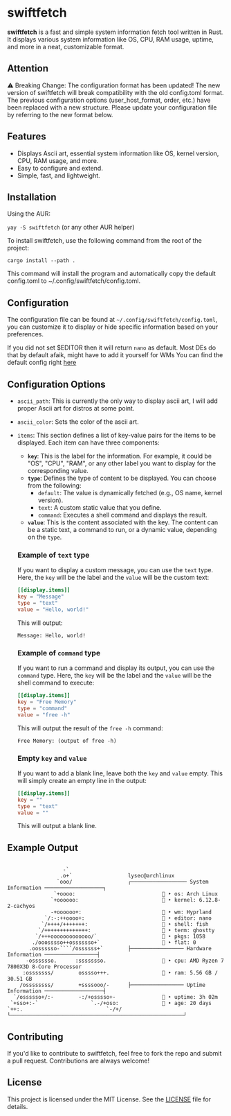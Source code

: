 # swiftfetch

**swiftfetch** is a fast and simple system information fetch tool written in Rust. It displays various system information like OS, CPU, RAM usage, uptime, and more in a neat, customizable format.

## Attention

⚠️ Breaking Change: The configuration format has been updated! The new version of swiftfetch will break compatibility with the old config.toml format. The previous configuration options (user_host_format, order, etc.) have been replaced with a new structure. Please update your configuration file by referring to the new format below.

## Features

- Displays Ascii art, essential system information like OS, kernel version, CPU, RAM usage, and more.
- Easy to configure and extend.
- Simple, fast, and lightweight.

## Installation

Using the AUR:

`yay -S swiftfetch` (or any other AUR helper)

To install swiftfetch, use the following command from the root of the project:

`cargo install --path .`

This command will install the program and automatically copy the default config.toml to ~/.config/swiftfetch/config.toml.

## Configuration

The configuration file can be found at `~/.config/swiftfetch/config.toml`, you can customize it to display or hide specific information based on your preferences.

If you did not set $EDITOR then it will return `nano` as default. Most DEs do that by default afaik, might have to add it yourself for WMs
You can find the default config right [here](/config/config.toml)

## Configuration Options

- `ascii_path`: This is currently the only way to display ascii art, I will add proper Ascii art for distros at some point.
- `ascii_color`: Sets the color of the ascii art.

- `items`: This section defines a list of key-value pairs for the items to be displayed. Each item can have three components:

  - **`key`**: This is the label for the information. For example, it could be "OS", "CPU", "RAM", or any other label you want to display for the corresponding value.
  - **`type`**: Defines the type of content to be displayed. You can choose from the following:
    - `default`: The value is dynamically fetched (e.g., OS name, kernel version).
    - `text`: A custom static value that you define.
    - `command`: Executes a shell command and displays the result.
  - **`value`**: This is the content associated with the key. The content can be a static text, a command to run, or a dynamic value, depending on the `type`.

  ### Example of `text` type
  If you want to display a custom message, you can use the `text` type. Here, the `key` will be the label and the `value` will be the custom text:

  ```toml
  [[display.items]]
  key = "Message"
  type = "text"
  value = "Hello, world!"
  ```

  This will output:

  ```
  Message: Hello, world!
  ```

  ### Example of `command` type
  If you want to run a command and display its output, you can use the `command` type. Here, the `key` will be the label and the `value` will be the shell command to execute:

  ```toml
  [[display.items]]
  key = "Free Memory"
  type = "command"
  value = "free -h"
  ```

  This will output the result of the `free -h` command:

  ```
  Free Memory: (output of free -h)
  ```

  ### Empty `key` and `value`
  If you want to add a blank line, leave both the `key` and `value` empty. This will simply create an empty line in the output:

  ```toml
  [[display.items]]
  key = ""
  type = "text"
  value = ""
  ```

  This will output a blank line.



## Example Output

```

                  -`
                 .o+`                  lysec@archlinux
                `ooo/                  ┌────────────────── System Information ───────────────────┐
               `+oooo:                            󰣇 ‣ os: Arch Linux
              `+oooooo:                           󰍛 ‣ kernel: 6.12.8-2-cachyos
              -+oooooo+:                           ‣ wm: Hyprland
            `/:-:++oooo+:                          ‣ editor: nano
           `/++++/+++++++:                         ‣ shell: fish
          `/++++++++++++++:                        ‣ term: ghostty
         `/+++ooooooooooooo/`                      ‣ pkgs: 1058
        ./ooosssso++osssssso+`                     ‣ flat: 0
       .oossssso-````/ossssss+`        ├───────────────── Hardware Information ─────────────────┤
      -osssssso.      :ssssssso.                  󰍛 ‣ cpu: AMD Ryzen 7 7800X3D 8-Core Processor
     :osssssss/        osssso+++.                 󰓅 ‣ ram: 5.56 GB / 30.51 GB
    /ossssssss/        +ssssooo/-      ├───────────────── Uptime Information ───────────────────┤
  `/ossssso+/:-        -:/+osssso+-                ‣ uptime: 3h 02m
 `+sso+:-`                 `.-/+oso:               ‣ age: 20 days
`++:.                           `-/+/  └────────────────────────────────────────────────────────┘

```

## Contributing

If you'd like to contribute to swiftfetch, feel free to fork the repo and submit a pull request. Contributions are always welcome!

## License
This project is licensed under the MIT License. See the [LICENSE](LICENSE) file for details.
